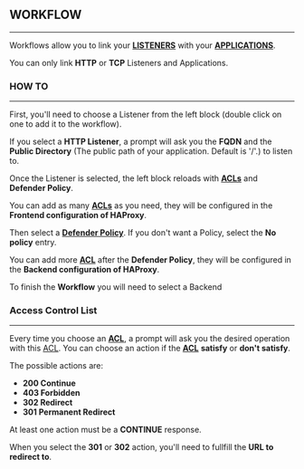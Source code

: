 ## WORKFLOW

---
Workflows allow you to link your **[LISTENERS](/services/frontend/)** with your **[APPLICATIONS](/apps/backend/)**.

You can only link **HTTP** or **TCP** Listeners and Applications.

### HOW TO

---
First, you'll need to choose a Listener from the left block (double click on one to add it to the workflow).

If you select a **HTTP Listener**, a prompt will ask you the **FQDN** and the **Public Directory** (The public path of your application. Default is '/'.) to listen to.

Once the Listener is selected, the left block reloads with **[ACLs](/darwin/acl/)** and **Defender Policy**. 

You can add as many **[ACLs](/darwin/acl/)** as you need, they will be configured in the **Frontend configuration of HAProxy**.   

Then select a **[Defender Policy](/darwin/defender_policy/)**. If you don't want a Policy, select the **No policy** entry.

You can add more **[ACL](/darwin/acl/)** after the **Defender Policy**, they will be configured in the **Backend configuration of HAProxy**.

To finish the **Workflow** you will need to select a Backend 


### Access Control List

---
Every time you choose an **[ACL](/darwin/acl/)**, a prompt will ask you the desired operation with this [ACL](/darwin/acl/). You can choose an action if the **[ACL](/darwin/acl/)** **satisfy** or **don't satisfy**.

The possible actions are: 

* **200 Continue**
* **403 Forbidden**
* **302 Redirect**
* **301 Permanent Redirect**

At least one action must be a **CONTINUE** response.

When you select the **301** or **302** action, you'll need to fullfill the **URL to redirect to**.

